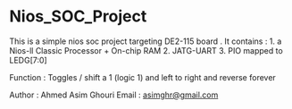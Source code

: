 # Nios_SOC_Project
This is a simple nios soc project targeting DE2-115 board .
It contains : 1. a Nios-ll Classic Processor + On-chip RAM
              2. JATG-UART
              3. PIO mapped to LEDG[7:0]
              
Function : Toggles / shift a 1 (logic 1) and left to right and reverse forever

Author : Ahmed Asim Ghouri 
Email : asimghr@gmail.com


